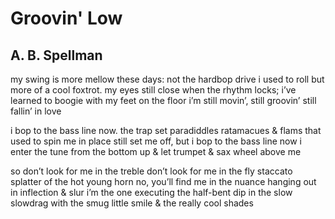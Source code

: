 # Groovin' Low
## A. B. Spellman
my swing is more mellow
these days: not the hardbop drive
i used to roll but more of a cool
foxtrot. my eyes still close
when the rhythm locks; i’ve learned
to boogie with my feet on the floor
i’m still movin’, still groovin’
still fallin’ in love

i bop to the bass line now. the trap set
paradiddles ratamacues & flams
that used to spin me in place still set me
off, but i bop to the bass line now
i enter the tune from the bottom up
& let trumpet & sax wheel above me

so don’t look for me in the treble
don’t look for me in the fly
staccato splatter of the hot young horn
no, you’ll find me in the nuance
hanging out in inflection & slur
i’m the one executing the half-bent
dip in the slow slowdrag
with the smug little smile
& the really cool shades